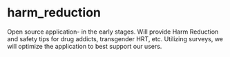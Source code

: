 # harm_reduction
Open source application- in the early stages. Will provide Harm Reduction and safety tips for drug addicts, transgender HRT, etc.  Utilizing surveys, we will optimize the application to best support our users.
